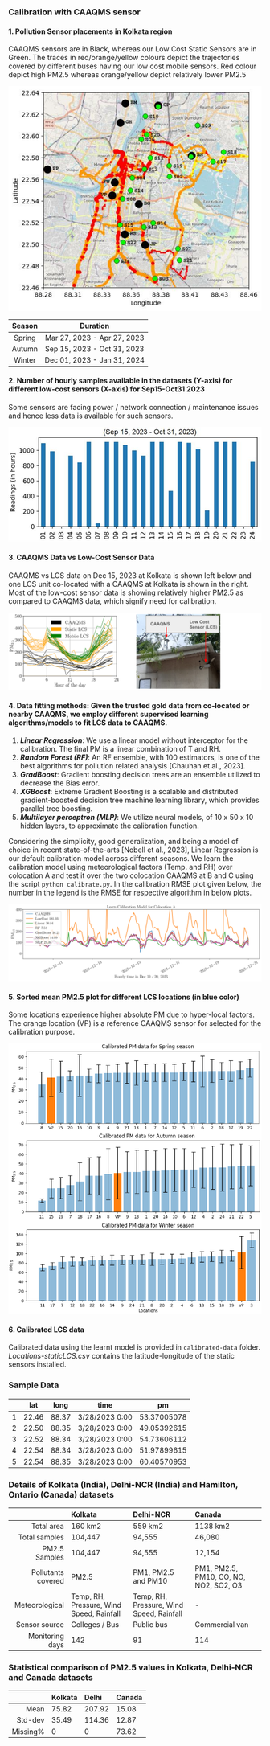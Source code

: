 ### Calibration with CAAQMS sensor

#### 1. Pollution Sensor placements in Kolkata region
CAAQMS sensors are in Black, whereas our Low Cost Static Sensors are in Green. The traces in red/orange/yellow colours depict the trajectories covered by different buses having our low cost mobile sensors. Red colour depict high PM2.5 whereas orange/yellow depict relatively lower PM2.5

![1](img/Sensors.jpeg)

| Season |   Duration                  |
|:------:|:---------------------------:|
| Spring | Mar 27, 2023 - Apr 27, 2023 |
| Autumn | Sep 15, 2023 - Oct 31, 2023 |
| Winter | Dec 01, 2023 - Jan 31, 2024 |

#### 2. Number of hourly samples available in the datasets (Y-axis) for different low-cost sensors (X-axis) for Sep15-Oct31 2023
Some sensors are facing power / network connection / maintenance issues and hence less data is available for such sensors.

![2](img/Hourlydata.jpeg)

#### 3. CAAQMS Data vs Low-Cost Sensor Data
CAAQMS vs LCS data on Dec 15, 2023 at Kolkata is shown left below and one LCS unit co-located with a CAAQMS at Kolkata is shown in the right. Most of the low-cost sensor data is showing relatively higher PM2.5 as compared to CAAQMS data, which signify need for calibration.

![Coloc](img/coloc.png)

#### 4. Data fitting methods: Given the trusted gold data from co-located or nearby CAAQMS, we employ different supervised learning algorithms/models to fit LCS data to CAAQMS.
1. **_Linear Regression_**: We use a linear model without interceptor for the calibration. The final PM is a linear combination of T and RH.
2. **_Random Forest (RF)_**: An RF ensemble, with 100 estimators, is one of the best algorithms for pollution related analysis [Chauhan et al., 2023].
3. **_GradBoost_**: Gradient boosting decision trees are an ensemble utilized to decrease the Bias error.
4. **_XGBoost_**: Extreme Gradient Boosting is a scalable and distributed gradient-boosted decision tree machine learning library, which provides parallel tree boosting.
5. **_Multilayer perceptron (MLP)_**: We utilize neural models, of 10 x 50 x 10 hidden layers, to approximate the calibration function.

Considering the simplicity, good generalization, and being a model of choice in recent state-of-the-arts [Nobell et al., 2023], Linear Regression is our default calibration model across different seasons.
We learn the calibration model using meteorological factors (Temp. and RH) over colocation A and test it over the two colocation CAAQMS at B and C using the script ``python calibrate.py``.
In the calibration RMSE plot given below, the number in the legend is the RMSE for respective algorithm in below plots.

![3](img/calib1.png)

#### 5. Sorted mean PM2.5 plot for different LCS locations (in blue color)
Some locations experience higher absolute PM due to hyper-local factors. The orange location (VP) is a reference CAAQMS sensor for selected for the calibration purpose.

![4](img/PMplot.png)


#### 6. Calibrated LCS data

Calibrated data using the learnt model is provided in ``calibrated-data`` folder. 
_Locations-staticLCS.csv_ contains the latitude-longitude of the static sensors installed.

### Sample Data

|    |    lat |  long |      time      |     pm      |
|---:|:------:|:-----:|:--------------:|:-----------:|
|  1 |  22.46	| 88.37	| 3/28/2023 0:00 | 53.37005078 |
|  2 |  22.50 |	88.35 |	3/28/2023 0:00 | 49.05392615 |
|  3 |  22.52 | 88.34 | 3/28/2023 0:00 | 54.73606112 |
|  4 |  22.54 | 88.34 | 3/28/2023 0:00 | 51.97899615 |
|  5 |  22.54 | 88.35 | 3/28/2023 0:00 | 60.40570953 |


### Details of Kolkata (India), Delhi-NCR (India) and Hamilton, Ontario (Canada) datasets


|                    | Kolkata              | Delhi-NCR           | Canada               |
|-------------------:|:---------------------|:--------------------|:---------------------|
| Total area         | 160 km2              | 559 km2             | 1138 km2             |
| Total samples      | 104,447              | 94,555              | 46,080               |
| PM2.5 Samples      | 104,447              | 94,555              | 12,154               |
| Pollutants covered | PM2.5                | PM1, PM2.5 and PM10 | PM1, PM2.5, PM10, CO, NO, NO2, SO2, O3|
| Meteorological     | Temp, RH, Pressure, Wind Speed, Rainfall  | Temp, RH, Pressure, Wind Speed, Rainfall| -                    |
| Sensor source      | Colleges / Bus       | Public bus          | Commercial van       |
| Monitoring days    | 142                  | 91                  | 114                  |

### Statistical comparison of PM2.5 values in Kolkata, Delhi-NCR and Canada datasets

|           | Kolkata |  Delhi    |  Canada |
|----------:|:--------|:----------|:--------|
| Mean      |  75.82  |   207.92  |  15.08  |
| Std-dev   |  35.49  |   114.36  |  12.87  |
| Missing%  |   0     |     0     |  73.62  |
